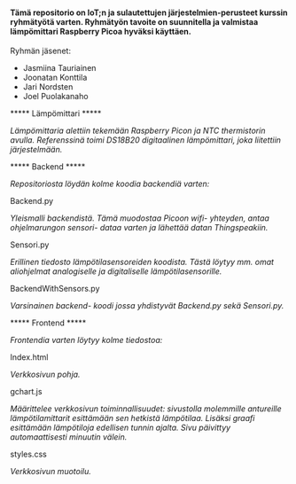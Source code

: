 #### Tämä repositorio on IoT;n ja sulautettujen järjestelmien-perusteet kurssin ryhmätyötä varten. Ryhmätyön tavoite on suunnitella ja valmistaa lämpömittari Raspberry Picoa hyväksi käyttäen.

Ryhmän jäsenet:
- Jasmiina Tauriainen
-  Joonatan Konttila
-  Jari Nordsten
-  Joel Puolakanaho


***** Lämpömittari *****

_Lämpömittaria alettiin tekemään Raspberry Picon ja NTC thermistorin avulla. Referenssinä toimi DS18B20 digitaalinen lämpömittari, joka liitettiin järjestelmään._


***** Backend *****

_Repositoriosta löydän kolme koodia backendiä varten:_

  Backend.py

  _Yleismalli backendistä. Tämä muodostaa Picoon wifi- yhteyden, antaa ohjelmarungon sensori- dataa varten ja lähettää datan Thingspeakiin._

  Sensori.py

  _Erillinen tiedosto lämpötilasensoreiden koodista. Tästä löytyy mm. omat aliohjelmat analogiselle ja digitaliselle lämpötilasensorille._

  BackendWithSensors.py
  
  _Varsinainen backend- koodi jossa yhdistyvät Backend.py sekä Sensori.py._

***** Frontend *****

_Frontendia varten löytyy kolme tiedostoa:_

  Index.html

  _Verkkosivun pohja._

  gchart.js

  _Määrittelee verkkosivun toiminnallisuudet: sivustolla molemmille antureille lämpötilamittarit esittämään sen hetkistä lämpötilaa. Lisäksi graafi esittämään lämpötiloja edellisen tunnin ajalta. Sivu päivittyy     automaattisesti minuutin välein._

  styles.css

  _Verkkosivun muotoilu._
